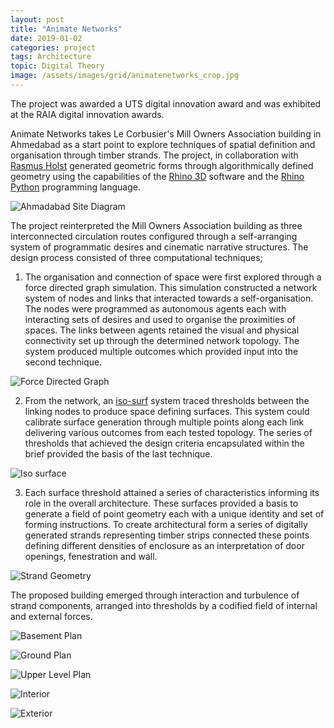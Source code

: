 ```yaml
---
layout: post
title: "Animate Networks"
date: 2019-01-02
categories: project
tags: Architecture
topic: Digital Theory
image: /assets/images/grid/animatenetworks_crop.jpg
---
```


The project was awarded a UTS digital innovation award and was exhibited at the RAIA digital innovation awards.  

Animate Networks takes Le Corbusier's Mill Owners Association building in Ahmedabad as a start point to explore techniques of spatial definition and organisation through timber strands. The project, in collaboration with [Rasmus Holst](https://www.linkedin.com/in/rasmuskholst/?trk=shareTw&originalSubdomain=dk) generated geometric forms through algorithmically defined geometry using the capabilities of the [Rhino 3D](https://www.rhino3d.com/) software and the [Rhino Python](https://developer.rhino3d.com/guides/rhinopython/) programming language.   

![Ahmadabad Site Diagram](/assets/images/posts/animatenetworks1.jpg)

The project reinterpreted the Mill Owners Association building as three interconnected circulation routes configured through a self-arranging system of programmatic desires and cinematic narrative structures. The design process consisted of three computational techniques;

1. The organisation and connection of space were first explored through a force directed graph simulation. This simulation constructed a network system of nodes and links that interacted towards a self-organisation. The nodes were programmed as autonomous agents each with interacting sets of desires and used to organise the proximities of spaces. The links between agents retained the visual and physical connectivity set up through the determined network topology. The system produced multiple outcomes which provided input into the second technique.

![Force Directed Graph](/assets/images/posts/animatenetworks2.jpg)

2. From the network, an [iso-surf](https://mi.eng.cam.ac.uk/Main/GMT_IsoSurf) system traced thresholds between the linking nodes to produce space defining surfaces. This system could calibrate surface generation through multiple points along each link delivering various outcomes from each tested topology. The series of thresholds that achieved the design criteria encapsulated within the brief provided the basis of the last technique.

![Iso surface](/assets/images/posts/animatenetworks3.jpg)

3. Each surface threshold attained a series of characteristics informing its role in the overall architecture. These surfaces provided a basis to generate a field of point geometry each with a unique identity and set of forming instructions. To create architectural form a series of digitally generated strands representing timber strips connected these points defining different densities of enclosure as an interpretation of door openings, fenestration and wall.

![Strand Geometry](/assets/images/posts/animatenetworks4.jpg)

The proposed building emerged through interaction and turbulence of strand components, arranged into thresholds by a codified field of internal and external forces.

![Basement Plan](/assets/images/posts/animatenetworks5.jpg)

![Ground Plan](/assets/images/posts/animatenetworks6.jpg)

![Upper Level Plan](/assets/images/posts/animatenetworks7.jpg)

![Interior](/assets/images/posts/animatenetworks8.jpg)

![Exterior](/assets/images/posts/animatenetworks10.jpg)


